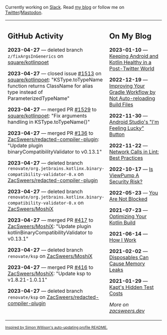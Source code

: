 Currently working on [Slack](https://slack.com/). Read [my blog](https://zacsweers.dev/) or follow me on [Twitter](https://twitter.com/ZacSweers)/[Mastodon](https://hachyderm.io/@ZacSweers).

<table><tr><td valign="top" width="60%">

## GitHub Activity
<!-- githubActivity starts -->
**2023-04-27** — deleted branch `z/fixArgsInGenerics` on [square/kotlinpoet](https://github.com/square/kotlinpoet)

**2023-04-27** — closed issue [#1513](https://github.com/square/kotlinpoet/issues/1513) on [square/kotlinpoet](https://github.com/square/kotlinpoet): "KSType.toTypeName function returns ClassName for alias type instead of ParameterizedTypeName"

**2023-04-27** — merged PR [#1529](https://github.com/square/kotlinpoet/pull/1529) to [square/kotlinpoet](https://github.com/square/kotlinpoet): "Fix arguments handling in KSType.toTypeName()"

**2023-04-27** — merged PR [#136](https://github.com/ZacSweers/redacted-compiler-plugin/pull/136) to [ZacSweers/redacted-compiler-plugin](https://github.com/ZacSweers/redacted-compiler-plugin): "Update plugin binaryCompatibilityValidator to v0.13.1"

**2023-04-27** — deleted branch `renovate/org.jetbrains.kotlinx.binary-compatibility-validator-0.x` on [ZacSweers/redacted-compiler-plugin](https://github.com/ZacSweers/redacted-compiler-plugin)

**2023-04-27** — deleted branch `renovate/org.jetbrains.kotlinx.binary-compatibility-validator-0.x` on [ZacSweers/MoshiX](https://github.com/ZacSweers/MoshiX)

**2023-04-27** — merged PR [#417](https://github.com/ZacSweers/MoshiX/pull/417) to [ZacSweers/MoshiX](https://github.com/ZacSweers/MoshiX): "Update plugin kotlinBinaryCompatibilityValidator to v0.13.1"

**2023-04-27** — deleted branch `renovate/ksp` on [ZacSweers/MoshiX](https://github.com/ZacSweers/MoshiX)

**2023-04-27** — merged PR [#416](https://github.com/ZacSweers/MoshiX/pull/416) to [ZacSweers/MoshiX](https://github.com/ZacSweers/MoshiX): "Update ksp to v1.8.21-1.0.11"

**2023-04-27** — deleted branch `renovate/ksp` on [ZacSweers/redacted-compiler-plugin](https://github.com/ZacSweers/redacted-compiler-plugin)
<!-- githubActivity ends -->
</td><td valign="top" width="40%">

## On My Blog
<!-- blog starts -->
**2023-01-10** — [Keeping Android and Kotlin Healthy in a Post-Twitter World](https://www.zacsweers.dev/keeping-android-healthy/)

**2022-12-19** — [Improving Your Gradle Workflow by Not Auto-reloading Build Files](https://www.zacsweers.dev/improving-your-workflow-by-not-auto-reloading-build-files/)

**2022-11-30** — [Android Studio's "I'm Feeling Lucky" Button](https://www.zacsweers.dev/android-studios-im-feeling-lucky-button/)

**2022-11-22** — [Network Calls in Lint: Best Practices](https://www.zacsweers.dev/network-calls-in-lint-best-practices/)

**2022-10-17** — [Is ViewPump A Security Risk?](https://www.zacsweers.dev/is-viewpump-a-security-risk/)

**2022-05-23** — [You Are Not Blocked](https://www.zacsweers.dev/you-are-not-blocked/)

**2021-07-23** — [Optimizing Your Kotlin Build](https://www.zacsweers.dev/optimizing-your-kotlin-build/)

**2021-06-14** — [How I Work](https://www.zacsweers.dev/how-i-work/)

**2021-02-02** — [Disposables Can Cause Memory Leaks](https://www.zacsweers.dev/disposables-can-cause-memory-leaks/)

**2021-01-29** — [Kapt's Hidden Test Costs](https://www.zacsweers.dev/kapts-hidden-test-costs/)
<!-- blog ends -->
_More on [zacsweers.dev](https://zacsweers.dev/)_
</td></tr></table>

<sub><a href="https://simonwillison.net/2020/Jul/10/self-updating-profile-readme/">Inspired by Simon Willison's auto-updating profile README.</a></sub>